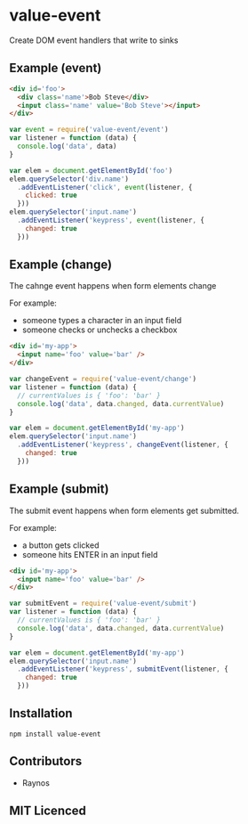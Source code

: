 # value-event

<!--
    [![build status][1]][2]
    [![NPM version][3]][4]
    [![Coverage Status][5]][6]
    [![gemnasium Dependency Status][7]][8]
    [![Davis Dependency status][9]][10]
-->

<!-- [![browser support][11]][12] -->

Create DOM event handlers that write to sinks

## Example (event)

```html
<div id='foo'>
  <div class='name'>Bob Steve</div>
  <input class='name' value='Bob Steve'></input>
</div>
```

```js
var event = require('value-event/event')
var listener = function (data) {
  console.log('data', data)
}

var elem = document.getElementById('foo')
elem.querySelector('div.name')
  .addEventListener('click', event(listener, {
    clicked: true
  }))
elem.querySelector('input.name')
  .addEventListener('keypress', event(listener, {
    changed: true
  }))
```

## Example (change)

The cahnge event happens when form elements change

For example:

 - someone types a character in an input field
 - someone checks or unchecks a checkbox

```html
<div id='my-app'>
  <input name='foo' value='bar' />
</div>
```

```js
var changeEvent = require('value-event/change')
var listener = function (data) {
  // currentValues is { 'foo': 'bar' }
  console.log('data', data.changed, data.currentValue)
}

var elem = document.getElementById('my-app')
elem.querySelector('input.name')
  .addEventListener('keypress', changeEvent(listener, {
    changed: true
  }))
```

## Example (submit)

The submit event happens when form elements get submitted.

For example:

 - a button gets clicked
 - someone hits ENTER in an input field

```html
<div id='my-app'>
  <input name='foo' value='bar' />
</div>
```

```js
var submitEvent = require('value-event/submit')
var listener = function (data) {
  // currentValues is { 'foo': 'bar' }
  console.log('data', data.changed, data.currentValue)
}

var elem = document.getElementById('my-app')
elem.querySelector('input.name')
  .addEventListener('keypress', submitEvent(listener, {
    changed: true
  }))
```

## Installation

`npm install value-event`

## Contributors

 - Raynos

## MIT Licenced

  [1]: https://secure.travis-ci.org/Raynos/value-event.png
  [2]: https://travis-ci.org/Raynos/value-event
  [3]: https://badge.fury.io/js/value-event.png
  [4]: https://badge.fury.io/js/value-event
  [5]: https://coveralls.io/repos/Raynos/value-event/badge.png
  [6]: https://coveralls.io/r/Raynos/value-event
  [7]: https://gemnasium.com/Raynos/value-event.png
  [8]: https://gemnasium.com/Raynos/value-event
  [9]: https://david-dm.org/Raynos/value-event.png
  [10]: https://david-dm.org/Raynos/value-event
  [11]: https://ci.testling.com/Raynos/value-event.png
  [12]: https://ci.testling.com/Raynos/value-event
